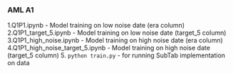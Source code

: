 ### AML A1

1.Q1P1.ipynb - Model training on low noise date (era column)
2.Q1P1_target_5.ipynb - Model training on low noise date (target_5 column)
3.Q1P1_high_noise.ipynb - Model training on high noise date (era column)
4.Q1P1_high_noise_target_5.ipynb - Model training on high noise date (target_5 column)
5. `python train.py` - for running SubTab implementation on data